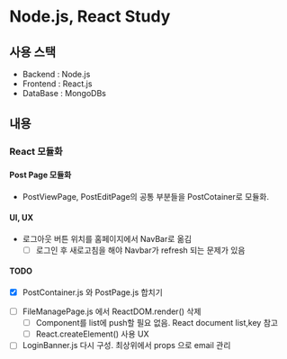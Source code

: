 # Node.js, React Study

## 사용 스택
*	Backend : Node.js
* 	Frontend : React.js
* 	DataBase : MongoDBs

## 내용

### React 모듈화
#### Post Page 모듈화
*	PostViewPage, PostEditPage의 공통 부분들을 PostCotainer로 모듈화.
#### UI, UX
*	로그아웃 버튼 위치를 홈페이지에서 NavBar로 옮김
	- [ ] 로그인 후 새로고침을 해야 Navbar가 refresh 되는 문제가 있음

#### TODO

*	[x] PostContainer.js 와 PostPage.js 합치기
-	[ ] FileManagePage.js 에서 ReactDOM.render() 삭제
	-	[ ] Component를 list에 push할 필요 없음. React document list,key 참고
	-	[ ] React.createElement() 사용 UX
-	[ ] LoginBanner.js 다시 구성. 최상위에서 props 으로 email 관리